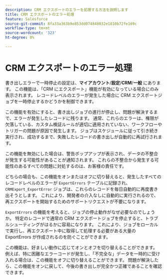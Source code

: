 ```yaml
---
description: CRM エクスポートのエラーを処理する方法を説明します
title: CRM エクスポートのエラー処理
feature: Salesforce
source-git-commit: 8fa33a363b9e853dd074848032e1810b72fe169c
workflow-type: tm+mt
source-wordcount: '323'
ht-degree: 0%

---
```


# CRM エクスポートのエラー処理

書き出しエラーで一時停止の設定は、**マイアカウント**/**設定**/**CRM**/**一般** にあります。 この機能は、「CRM にエクスポート」機能が有効になっている場合にのみ表示されます。 レコードレベルのエラーが発生した場合に CRM エクスポートジョブを一時停止するかどうかを制御できます。

この機能を有効にすると、書き出しジョブの進行が停止し、問題が解決するまで、エラーが発生したレコードに残ります。 通常、これらのエラーは、権限が欠落している、カスタム検証ルールが適切に適用されていない、ワークフローやトリガーの問題が原因で発生します。 ジョブはスケジュールに従って引き続き実行され、成功するまで、失敗したレコードの書き出しが自動的に再試行されます。

この機能を無効にした場合は、警告ポップアップが表示され、データの不整合が発生する可能性があることが通知されます。 これらの不整合から発生する可能性のあるすべての問題に対処するのは、お客様の責任です。

どちらの場合も、この機能をオンまたはオフに切り替えると、発生したすべてのレコードレベルのエラーが `ExportErrors` テーブルに記録され、`CRMExport_ExportError` ジョブは、これらのレコードを毎日自動的に再度書き出そうとします。 これにより、開発者の介入なしに自動的に実行されるので、再エクスポートを開始するためのサポートリクエストが不要になります。

`ExportErrors` の機能を考えると、ジョブの停止動作がなぜ必要なのでしょうか。 特定のレコードで通常の CRM エクスポートジョブを停止すると、トラブルシューティングがはるかに容易になります。 これにより、ジョブをローカルで実行し、再エクスポート中に取得して処理する必要がある大量の ExportErrors が作成されるのを防ぐことができます。

この機能は、好ましい動作に応じてオンとオフを切り替えることができます。 例えば、特に困難なエラーコードが発生し、「不完全な」データを一時的に受け入れる場合は、この機能をオフに切り替えることができます。 問題が解決したら、この機能をオンに戻して、今後の書き出しが完全かつ正確であることを確認できます。
